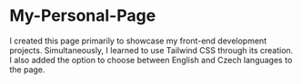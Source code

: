 # My-Personal-Page
I created this page primarily to showcase my front-end development projects. Simultaneously, I learned to use Tailwind CSS through its creation. I also added the option to choose between English and Czech languages to the page.
